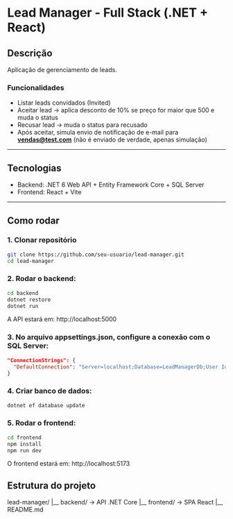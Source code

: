 # Lead Manager - Full Stack (.NET + React)

## Descrição
Aplicação de gerenciamento de leads.  

### Funcionalidades
- Listar leads convidados (Invited)  
- Aceitar lead → aplica desconto de 10% se preço for maior que 500 e muda o status  
- Recusar lead → muda o status para recusado  
- Após aceitar, simula envio de notificação de e-mail para **vendas@test.com** (não é enviado de verdade, apenas simulação)

---

## Tecnologias
- Backend: .NET 6 Web API + Entity Framework Core + SQL Server  
- Frontend: React + Vite  

---

## Como rodar

### 1. Clonar repositório
```bash
git clone https://github.com/seu-usuario/lead-manager.git
cd lead-manager
```

### 2. Rodar o backend:
```bash
cd backend
dotnet restore
dotnet run
```

A API estará em: http://localhost:5000

### 3. No arquivo appsettings.json, configure a conexão com o SQL Server:
```json
"ConnectionStrings": {
  "DefaultConnection": "Server=localhost;Database=LeadManagerDb;User Id=sa;Password=YourPassword123;"
}
```

### 4. Criar banco de dados:
```bash
dotnet ef database update
```

### 5. Rodar o frontend:
```bash
cd frontend
npm install
npm run dev
```

O frontend estará em: http://localhost:5173

## Estrutura do projeto
lead-manager/
|__ backend/   -> API .NET Core
|__ frontend/  -> SPA React
|__ README.md